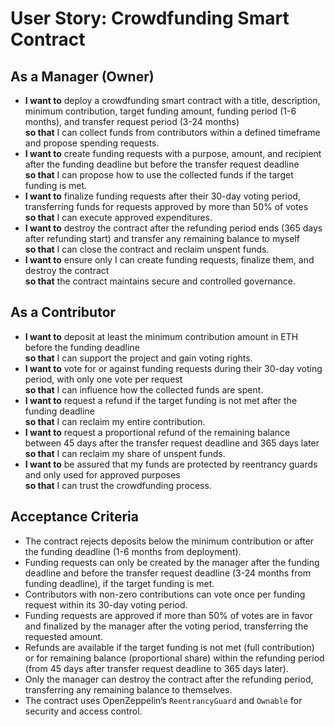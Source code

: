 # User Story: Crowdfunding Smart Contract

## As a Manager (Owner)

- **I want to** deploy a crowdfunding smart contract with a title, description, minimum contribution, target funding amount, funding period (1-6 months), and transfer request period (3-24 months)  
  **so that** I can collect funds from contributors within a defined timeframe and propose spending requests.
- **I want to** create funding requests with a purpose, amount, and recipient after the funding deadline but before the transfer request deadline  
  **so that** I can propose how to use the collected funds if the target funding is met.
- **I want to** finalize funding requests after their 30-day voting period, transferring funds for requests approved by more than 50% of votes  
  **so that** I can execute approved expenditures.
- **I want to** destroy the contract after the refunding period ends (365 days after refunding start) and transfer any remaining balance to myself  
  **so that** I can close the contract and reclaim unspent funds.
- **I want to** ensure only I can create funding requests, finalize them, and destroy the contract  
  **so that** the contract maintains secure and controlled governance.

## As a Contributor

- **I want to** deposit at least the minimum contribution amount in ETH before the funding deadline  
  **so that** I can support the project and gain voting rights.
- **I want to** vote for or against funding requests during their 30-day voting period, with only one vote per request  
  **so that** I can influence how the collected funds are spent.
- **I want to** request a refund if the target funding is not met after the funding deadline  
  **so that** I can reclaim my entire contribution.
- **I want to** request a proportional refund of the remaining balance between 45 days after the transfer request deadline and 365 days later  
  **so that** I can reclaim my share of unspent funds.
- **I want to** be assured that my funds are protected by reentrancy guards and only used for approved purposes  
  **so that** I can trust the crowdfunding process.

## Acceptance Criteria

- The contract rejects deposits below the minimum contribution or after the funding deadline (1-6 months from deployment).
- Funding requests can only be created by the manager after the funding deadline and before the transfer request deadline (3-24 months from funding deadline), if the target funding is met.
- Contributors with non-zero contributions can vote once per funding request within its 30-day voting period.
- Funding requests are approved if more than 50% of votes are in favor and finalized by the manager after the voting period, transferring the requested amount.
- Refunds are available if the target funding is not met (full contribution) or for remaining balance (proportional share) within the refunding period (from 45 days after transfer request deadline to 365 days later).
- Only the manager can destroy the contract after the refunding period, transferring any remaining balance to themselves.
- The contract uses OpenZeppelin’s `ReentrancyGuard` and `Ownable` for security and access control.

